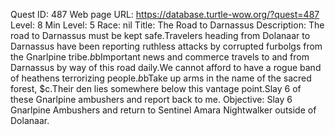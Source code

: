 Quest ID: 487
Web page URL: https://database.turtle-wow.org/?quest=487
Level: 8
Min Level: 5
Race: nil
Title: The Road to Darnassus
Description: The road to Darnassus must be kept safe.Travelers heading from Dolanaar to Darnassus have been reporting ruthless attacks by corrupted furbolgs from the Gnarlpine tribe.$b$bImportant news and commerce travels to and from Darnassus by way of this road daily.We cannot afford to have a rogue band of heathens terrorizing people.$b$bTake up arms in the name of the sacred forest, $c.Their den lies somewhere below this vantage point.Slay 6 of these Gnarlpine ambushers and report back to me.
Objective: Slay 6 Gnarlpine Ambushers and return to Sentinel Amara Nightwalker outside of Dolanaar.
